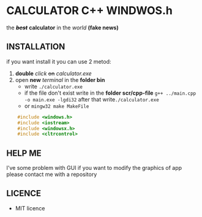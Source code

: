 # CALCULATOR C++ WINDWOS.h
the _**~~best~~**_ **calculator** in the _world_ **(fake news)**

## INSTALLATION
if you want install it you can use 2 metod:
1. **double** _click_ ~~on~~ _calculator.exe_
2. open **new** _terminal_ in the **folder bin**
    - write ```./calculator.exe```
    - if the file don't exist write in the **folder scr/cpp-file** ```g++ ../main.cpp -o main.exe -lgdi32``` after that  write```./calculator.exe```
    - or ```mingw32 make MakeFile```
```c++
    #include <windows.h>
    #include <iostream>
    #include <windowsx.h>
    #include <cltrcontrol>
```

## HELP ME

I've some problem with GUI if you want to modify the graphics of app please contact me with a repository

## **LICENCE**

- MIT licence
